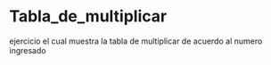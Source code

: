 # Tabla_de_multiplicar
ejercicio el cual muestra la tabla de multiplicar de acuerdo al numero ingresado
